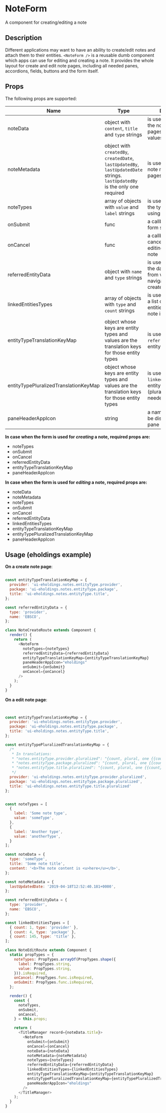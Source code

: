 # NoteForm
A component for creating/editing a note

## Description
Different applications may want to have an ability to create/edit notes and attach them to their entities. `<NoteForm />`
is a reusable dumb component which apps can use for editing and creating a note. It provides the whole layout for create and edit note pages, including all needed panes, accordions, fields, buttons and the form itself.

## Props 
The following props are supported:

|         Name           |            Type             |                    Description                        |
| ---------------------- | --------------------------- | ----------------------------------------------------- |
| noteData               | object with `content`, `title` and `type` strings | is used to populate the note fields on edit pages (i.e. initial values) |
| noteMetadata           | object with `createdBy`, `createdDate`, `lastUpdatedBy`, `lastUpdatedDate` strings. `lastUpdatedBy` is the only one required | is used to display the note metadata on edit pages |
| noteTypes              | array of objects with `value` and `label` strings | is used for choosing the type of the note using a select |
| onSubmit               | func                        | a callback invoked on form submission |
| onCancel               | func                        | a callback invoked on canceling editing/creating a note |
| referredEntityData         | object with `name` and `type` strings | is used for displaying the data of an entity from which a user navigated on create/edit note page |
| linkedEntitiesTypes          | array of objects with `type` and `count` strings | is used for displaying a list of types of entities to which the note is assigned |
| entityTypeTranslationKeyMap | object whose keys are entity types and values are the translation keys for those entity types | is used to translate `referredEntityData`'s entity type  |
| entityTypePluralizedTranslationKeyMap | object whose keys are entity types and values are the translation keys for those entity types | is used to translate `linkedEntitiesTypes`'s entity types (pluralization is needed here)  |
| paneHeaderAppIcon | string | a name of an icon to be displayed in the pane header  |


**In case when the form is used for *creating* a note, required props are:**
* noteTypes
* onSubmit
* onCancel
* referredEntityData
* entityTypeTranslationKeyMap
* paneHeaderAppIcon

**In case when the form is used for *editing* a note, required props are:**
* noteData
* noteMetadata
* noteTypes
* onSubmit
* onCancel
* referredEntityData
* linkedEntitiesTypes
* entityTypeTranslationKeyMap
* entityTypePluralizedTranslationKeyMap
* paneHeaderAppIcon

## Usage (eholdings example)
**On a create note page**:
```javascript

const entityTypeTranslationKeyMap = {
  provider: 'ui-eholdings.notes.entityType.provider',
  package: 'ui-eholdings.notes.entityType.package',
  title: 'ui-eholdings.notes.entityType.title',
};

const referredEntityData = {
  type: 'provider',
  name: 'EBSCO',
};

class NoteCreateRoute extends Component {
  render() {
    return (
      <NoteForm
        noteTypes={noteTypes}
        referredEntityData={referredEntityData}
        entityTypeTranslationKeyMap={entityTypeTranslationKeyMap}
        paneHeaderAppIcon="eholdings"
        onSubmit={onSubmit}
        onCancel={onCancel}
      />
    );
  }
}
```

**On a edit note page**:
```javascript


const entityTypeTranslationKeyMap = {
  provider: 'ui-eholdings.notes.entityType.provider',
  package: 'ui-eholdings.notes.entityType.package',
  title: 'ui-eholdings.notes.entityType.title',
};

const entityTypePluralizedTranslationKeyMap = {
  /*
   * In translations:
   * "notes.entityType.provider.pluralized": "{count, plural, one {{count} provider} other {{count} providers}}",
   * "notes.entityType.package.pluralized": "{count, plural, one {{count} package} other {{count} packages}}",
   * "notes.entityType.title.pluralized": "{count, plural, one {{count} title} other {{count} titles}}"
   */
  provider: 'ui-eholdings.notes.entityType.provider.pluralized',
  package: 'ui-eholdings.notes.entityType.package.pluralized',
  title: 'ui-eholdings.notes.entityType.title.pluralized'
};


const noteTypes = [
  {
    label: 'Some note type',
    value: 'someType',
  },
  {
    label: 'Another type',
    value: 'anotherType',
  }
];

const noteData = {
  type: 'someType',
  title: 'Some note title',
  content: '<b>The note content is <u>here</u></b>',
};

const noteMetadata = {
  lastUpdatedDate: '2019-04-18T12:52:40.181+0000',
};

const referredEntityData = {
  type: 'provider',
  name: 'EBSCO',
};

const linkedEntitiesTypes = [
  { count: 1, type: 'provider' },
  { count: 4, type: 'package' },
  { count: 145, type: 'title' },
];

class NoteEditRoute extends Component {
  static propTypes = {
    noteTypes: PropTypes.arrayOf(PropTypes.shape({
      label: PropTypes.string,
      value: PropTypes.string,
    })).isRequired,
    onCancel: PropTypes.func.isRequired,
    onSubmit: PropTypes.func.isRequired,
  };

  render() {
    const {
      noteTypes,
      onSubmit,
      onCancel,
    } = this.props;

    return (
      <TitleManager record={noteData.title}>
        <NoteForm
          onSubmit={onSubmit}
          onCancel={onCancel}
          noteData={noteData}
          noteMetadata={noteMetadata}
          noteTypes={noteTypes}
          referredEntityData={referredEntityData}
          linkedEntitiesTypes={linkedEntitiesTypes}
          entityTypeTranslationKeyMap={entityTypeTranslationKeyMap}
          entityTypePluralizedTranslationKeyMap={entityTypePluralizedTranslationKeyMap}
          paneHeaderAppIcon="eholdings"
        />
      </TitleManager>
    );
  }
}
```
